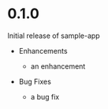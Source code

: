 # 0.1.0

Initial release of sample-app

* Enhancements
  * an enhancement

* Bug Fixes
  * a bug fix
